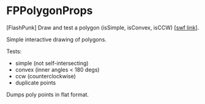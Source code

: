FPPolygonProps
==============

[FlashPunk] Draw and test a polygon (isSimple, isConvex, isCCW) [[swf link](https://dl.dropboxusercontent.com/u/32864004/dev/FPDemo/FPPolygonProps.swf)].

Simple interactive drawing of polygons.

Tests:
	
 - simple (not self-intersecting)
 - convex (inner angles < 180 degs)
 - ccw (counterclockwise)
 - duplicate points
 
Dumps poly points in flat format.